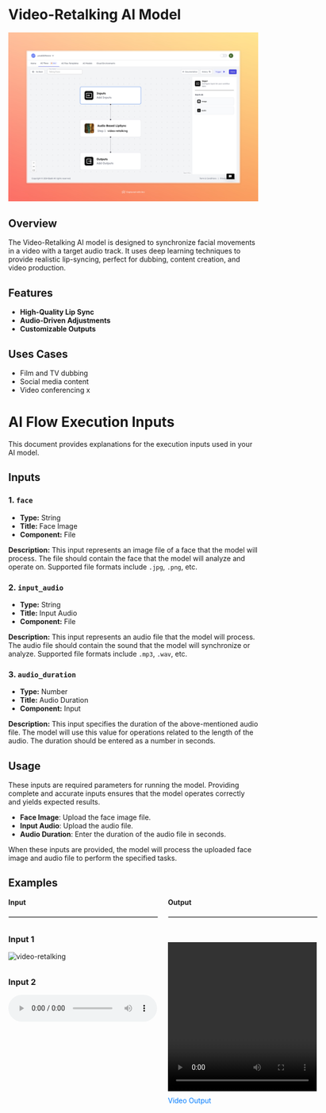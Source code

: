 
<!-- ABOUT THE PROJECT -->



# Video-Retalking AI Model

<div align="center">
    <img src="images/talking-faces-full.jpeg">
</div>

## Overview
The Video-Retalking AI model is designed to synchronize facial movements in a video with a target audio track. It uses deep learning techniques to provide realistic lip-syncing, perfect for dubbing, content creation, and video production.

## Features
- **High-Quality Lip Sync**
- **Audio-Driven Adjustments**
- **Customizable Outputs**




## Uses Cases
- Film and TV dubbing
- Social media content
- Video conferencing
x

# AI Flow Execution Inputs

This document provides explanations for the execution inputs used in your AI model.

## Inputs

### 1. `face`
- **Type:** String
- **Title:** Face Image
- **Component:** File

**Description:** This input represents an image file of a face that the model will process. The file should contain the face that the model will analyze and operate on. Supported file formats include `.jpg`, `.png`, etc.

### 2. `input_audio`
- **Type:** String
- **Title:** Input Audio
- **Component:** File

**Description:** This input represents an audio file that the model will process. The audio file should contain the sound that the model will synchronize or analyze. Supported file formats include `.mp3`, `.wav`, etc.

### 3. `audio_duration`
- **Type:** Number
- **Title:** Audio Duration
- **Component:** Input

**Description:** This input specifies the duration of the above-mentioned audio file. The model will use this value for operations related to the length of the audio. The duration should be entered as a number in seconds.

## Usage

These inputs are required parameters for running the model. Providing complete and accurate inputs ensures that the model operates correctly and yields expected results.

- **Face Image**: Upload the face image file.
- **Input Audio**: Upload the audio file.
- **Audio Duration**: Enter the duration of the audio file in seconds.

When these inputs are provided, the model will process the uploaded face image and audio file to perform the specified tasks.
                                                                                                                                                                           
## Examples

<!DOCTYPE html>
<html lang="en">
<head>
    <meta charset="UTF-8">
    <meta name="viewport" content="width=device-width, initial-scale=1.0">
    <style>
        .container {
            display: flex;
            flex-direction: row;
            align-items: flex-start;
            margin-bottom: 20px;
            gap: 20px;
        }
        .input-output, .output {
            display: flex;
            flex-direction: column;
            flex: 1;
        }
        .input-output img, .input-output audio, .output video {
            width: 300px; /* Orijinal genişlik */
        }
        .input-output img, .input-output audio {
            margin-bottom: 10px;
        }
        .output video {
            height: 300px;
        }
        .output a {
            margin-top: 10px;
            text-decoration: none;
            color: #007bff;
        }
        .header {
            font-weight: bold;
            margin-bottom: 10px;
        }
        .input-output hr, .output hr {
            width: 300px; 
            margin: 10px 0;
            border: 1px solid #ccc;
        }
        @media (max-width: 768px) {
            .container {
                flex-direction: column;
            }
            .input-output {
                margin-bottom: 20px;
            }
            .output {
                align-items: center;
            }
            .output video {
                width: 100%;
                height: auto;
            }
            .input-output img, .input-output audio {
                width: 100%;
            }
            .input-output hr, .output hr {
                width: 100%;
                margin: 10px 0;
                border: 1px solid #ccc;
            }
        }
    </style>
</head>
<body>
    <div class="container">
        <div class="input-output">
            <div class="header">Input</div>
            <hr>
            <div class="input">
                <h3> Input 1</h3>
                <img src="https://storage.googleapis.com/magicpoint/github_inputs/github-input-face-retalking.WEBP" 
                     alt="video-retalking" />
            </div>
            <div class="input">
                <h3> Input 2</h3>
                <audio controls>
                    <source src="https://storage.googleapis.com/magicpoint/github_inputs/github-inputs-video-retalking.wav" type="audio/wav">
                    Your browser does not support the audio tag.
                </audio>
            </div>
        </div>
        <div class="output">
            <div class="header">Output</div>
            <hr>
            <h3></h3>
            <video controls volume="1.0">
                <source src="https://storage.googleapis.com/magicpoint/github-outputs/video-retalking-github-output.mp4" type="video/mp4">
                Your browser does not support the video tag.
            </video>
            <a href="https://storage.googleapis.com/magicpoint/github-outputs/video-retalking-github-output.mp4" target="_blank">
                Video Output
            </a>
        </div>
    </div>
</body>
</html>











